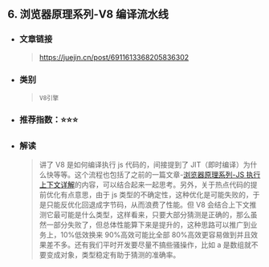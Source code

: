 ## 6. 浏览器原理系列-V8 编译流水线

- ### 文章链接
  > https://juejin.cn/post/6911613368205836302
- ### 类别
  > `V8引擎`
- ### 推荐指数：⭐️⭐️⭐️
- ### 解读
  > 讲了 V8 是如何编译执行 js 代码的，间接提到了 JIT（即时编译）为什么快等等。这个流程也包括了之前的一篇文章-[浏览器原理系列-JS 执行上下文详解](/HiWayne/share-technology/blob/main/docs/3.浏览器原理系列-JS_执行上下文详解.md)的内容，可以结合起来一起思考。另外，关于热点代码的提前优化有点意思，由于 js 类型的不确定性，这种优化是可能失败的，于是只能反优化回退成字节码，从而浪费了性能。但 V8 会结合上下文推测它最可能是什么类型，这样看来，只要大部分猜测是正确的，那么虽然一部分失败了，但总体性能算下来是提升的，这种思路可以推广到业务上，10%低效换来 90%高效可能比全部 80%高效更容易做到并且效果差不多。还有我们平时开发要尽量不搞些骚操作，比如 a 是数组就不要变成对象，类型稳定有助于猜测的准确率。
